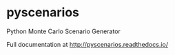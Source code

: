 pyscenarios
===========
Python Monte Carlo Scenario Generator

Full documentation at http://pyscenarios.readthedocs.io/
